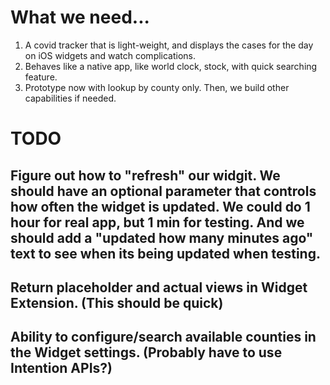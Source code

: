 # What we need...
1. A covid tracker that is light-weight, and displays the cases for the day on iOS widgets and watch complications.
2. Behaves like a native app, like world clock, stock, with quick searching feature.
3. Prototype now with lookup by county only. Then, we build other capabilities if needed.


#  TODO

## Figure out how to "refresh" our widgit. We should have an optional parameter that controls how often the widget is updated. We could do 1 hour for real app, but 1 min for testing. And we should add a "updated how many minutes ago" text to see when its being updated when testing.

## Return placeholder and actual views in Widget Extension. (This should be quick)

## Ability to configure/search available counties in the Widget settings. (Probably have to use Intention APIs?)

